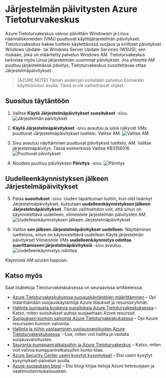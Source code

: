 <properties
   pageTitle="Järjestelmän päivitysten Azure Tietoturvakeskuksessa | Microsoft Azure"
   description="Tässä asiakirjassa kerrotaan ottamisesta käyttöön Azure Tietoturvakeskus suositukset **järjestelmän päivitykset** ja **sen jälkeen Järjestelmäpäivitykset uudelleen**."
   services="security-center"
   documentationCenter="na"
   authors="TerryLanfear"
   manager="MBaldwin"
   editor=""/>

<tags
   ms.service="security-center"
   ms.devlang="na"
   ms.topic="article"
   ms.tgt_pltfrm="na"
   ms.workload="na"
   ms.date="07/29/2016"
   ms.author="terrylan"/>

# <a name="apply-system-updates-in-azure-security-center"></a>Järjestelmän päivitysten Azure Tietoturvakeskus

Azure Tietoturvakeskus valvoo päivittäin Windowsin ja Linux näennäiskoneiden (VMs) puuttuvat käyttöjärjestelmän päivitykset. Tietoturvakeskus hakee luettelo käytettävissä suojaus ja kriittiset päivitykset Windows Update- tai Windows Server Update Services (WSUS), sen mukaan, joka on määritetty palvelun Windows AM.  Tietoturvakeskus tarkistaa myös Linux järjestelmien uusimmat päivitykset. Jos yhteyttä AM puuttuu järjestelmässä päivitys, Tietoturvakeskus suositeltavaa ottaa Järjestelmäpäivitykset

> [AZURE.NOTE] Tämän asiakirjan esitellään palvelun Esimerkki käyttöönoton avulla.  Tämä ei ole vaiheittaiset ohjeet.

## <a name="implement-the-recommendation"></a>Suositus täytäntöön

1. Valitse **Käytä Järjestelmäpäivitykset** **suositukset** -sivu.
![Järjestelmän päivitykset][1]

2. **Käytä Järjestelmäpäivitykset** -sivu avautuu ja siinä näkyvät VMs puuttuvat Järjestelmäpäivitykset luettelo. Valitse AM.
![Valitse AM][2]

3. Sivu avautuu näyttäminen puuttuvat päivitykset luettelo, AM. Valitse järjestelmäpäivitys. Tässä esimerkissä Valitse KB3156016.
![Puuttuvat päivitykset][3]

4. Noudata puuttuu päivityksen **Päivitys** -sivu.
![Päivitys][4]

## <a name="reboot-after-system-updates"></a>Uudelleenkäynnistyksen jälkeen Järjestelmäpäivitykset

5. Palaa **suositukset** -sivu. Uuden tapahtuman luotiin, kun olet lisännyt Järjestelmäpäivitykset, kutsutaan **uudelleenkäynnistyksen jälkeen Järjestelmäpäivitykset**. Tämän vaihtoehdon voit, että sinun on käynnistettävä uudelleen, viimeistele järjestelmän päivitysten AM.
![Uudelleenkäynnistyksen jälkeen Järjestelmäpäivitykset][5]

6. Valitse **sen jälkeen Järjestelmäpäivitykset uudelleen**. Näyttäminen luettelona, sinun on käynnistettävä uudelleen Käytä järjestelmän päivitykset Viimeistele VMs **uudelleenkäynnistys odottaa suorittamiseen järjestelmäpäivityksiä** -sivu avautuu.
![Uudelleenkäynnistys odottaa][6]

Käynnistä AM azuren loppuun.

## <a name="see-also"></a>Katso myös

Saat lisätietoja Tietoturvakeskuksessa on seuraavissa artikkeleissa:

- [Azure Tietoturvakeskuksessa suojauskäytäntöjen määrittäminen](security-center-policies.md) – Opi määrittämään suojauskäytäntöjä Azure tilaukset ja resurssiryhmät.
- [Hallinta suojausta koskevia suosituksia Azure Tietoturvakeskuksessa](security-center-recommendations.md) – Katso, miten suositukset auttaa suojaamaan Azure resurssit.
- [Suojauksen kunnon valvonta Azure Tietoturvakeskuksessa](security-center-monitoring.md) – Opi Azure resurssien kunnon valvonta.
- [Hallinta ja niihin vastaaminen suojausvaroitusten Azure Tietoturvakeskuksessa](security-center-managing-and-responding-alerts.md) --Lue, miten voit hallita ja vastata suojausvaroitusten.
- [Seuranta-kumppaniratkaisuihin ja Azure Tietoturvakeskus](security-center-partner-solutions.md) – Katso, miten voit valvoa kumppaniratkaisuihin kunto-tilaa.
- [Azure Security Center usein kysytyt kysymykset](security-center-faq.md) – Etsi usein kysytyt kysymykset-palvelun avulla.
- [Azure-suojauksen blogi](http://blogs.msdn.com/b/azuresecurity/) – Etsi blogi kirjaa tietoja Azure tietosuojaan ja vaatimustenmukaisuuteen.

<!--Image references-->
[1]: ./media/security-center-apply-system-updates/recommendation.png
[2]:./media/security-center-apply-system-updates/select-vm.png
[3]: ./media/security-center-apply-system-updates/missing-security-updates.png
[4]: ./media/security-center-apply-system-updates/security-update.png
[5]: ./media/security-center-apply-system-updates/reboot-after-system-updates.png
[6]: ./media/security-center-apply-system-updates/restart-pending.png
